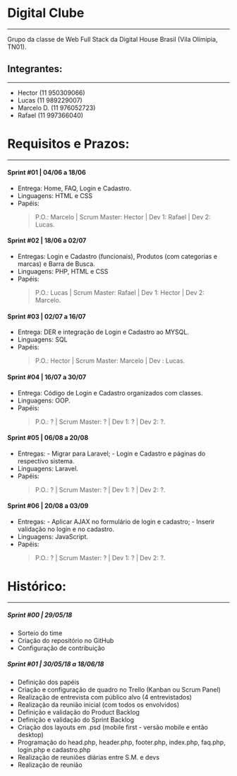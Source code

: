 # Digital Clube
---
Grupo da classe de Web Full Stack da Digital House Brasil (Vila Olímipia, TN01).


## Integrantes:
---
  - Hector (11 950309066)
  - Lucas (11 989229007)
  - Marcelo D. (11 976052723)
  - Rafael (11 997366040)

# Requisitos e Prazos:
---

  #### Sprint #01 | 04/06 a 18/06
  - Entrega: Home, FAQ, Login e Cadastro.
  - Linguagens: HTML e CSS
  - Papéis:
    > P.O.: Marcelo | 
    > Scrum Master: Hector | 
    > Dev 1: Rafael | 
    > Dev 2: Lucas.
  
  #### Sprint #02 | 18/06 a 02/07
  - Entregas: Login e Cadastro (funcionais), Produtos (com categorias e marcas) e Barra de Busca.
  - Linguagens: PHP, HTML e CSS
  - Papéis:
    > P.O.: Lucas | 
    > Scrum Master: Rafael | 
    > Dev 1: Hector | 
    > Dev 2: Marcelo.
  
  #### Sprint #03 | 02/07 a 16/07
  - Entrega: DER e integração de Login e Cadastro ao MYSQL.
  - Linguagens: SQL
  - Papéis:
    > P.O.: Hector | 
    > Scrum Master: Marcelo | 
    > Dev : Lucas.
  
  #### Sprint #04 | 16/07 a 30/07
  - Entrega: Código de Login e Cadastro organizados com classes.
  - Linguagens: OOP.
  - Papéis:
    > P.O.: ? | 
    > Scrum Master: ? | 
    > Dev 1: ? | 
    > Dev 2: ?.
  
  #### Sprint #05 | 06/08 a 20/08
  - Entregas:
        - Migrar para Laravel;
        - Login e Cadastro e páginas do respectivo sistema.
  - Linguagens: Laravel.
  - Papéis:
    > P.O.: ? | 
    > Scrum Master: ? | 
    > Dev 1: ? | 
    > Dev 2: ?.
  
  #### Sprint #06 | 20/08 a 03/09
  - Entregas:
        - Aplicar AJAX no formulário de login e cadastro;
        - Inserir validação no login e no cadastro.
  - Linguagens: JavaScript.
  - Papéis:
    > P.O.: ? | 
    > Scrum Master: ? | 
    > Dev 1: ? | 
    > Dev 2: ?.
  

# Histórico:
---

  ##### Sprint #00 | 29/05/18
  - Sorteio do time
  - Criação do repositório no GitHub
  - Configuração de contribuição

  ##### Sprint #01 | 30/05/18 a 18/06/18
  - Definição dos papéis
  - Criação e configuração de quadro no Trello (Kanban ou Scrum Panel)
  - Realização de entrevista com público alvo (4 entrevistados)
  - Realização da reunião inicial (com todos os envolvidos)
  - Definição e validação do Product Backlog
  - Definição e validação do Sprint Backlog
  - Criação dos layouts em .psd (mobile first - versão mobile e então desktop)
  - Programação do head.php, header.php, footer.php, index.php, faq.php, login.php e cadastro.php
  - Realização de reuniões diárias entre S.M. e devs
  - Realização de reunião
